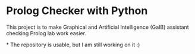 # Prolog Checker with Python

This project is to make Graphical and Artificial Intelligence (GaIB) assistant checking Prolog lab work easier.

\* The repository is usable, but I am still working on it :)